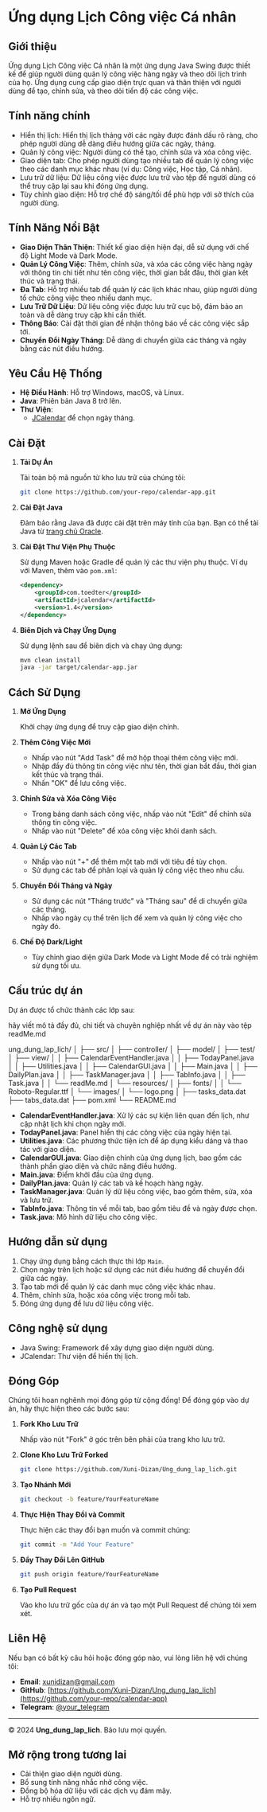 # Ứng dụng Lịch Công việc Cá nhân

## Giới thiệu

Ứng dụng Lịch Công việc Cá nhân là một ứng dụng Java Swing được thiết kế để giúp người dùng quản lý công việc hàng ngày và theo dõi lịch trình của họ. Ứng dụng cung cấp giao diện trực quan và thân thiện với người dùng để tạo, chỉnh sửa, và theo dõi tiến độ các công việc.

## Tính năng chính

* Hiển thị lịch: Hiển thị lịch tháng với các ngày được đánh dấu rõ ràng, cho phép người dùng dễ dàng điều hướng giữa các ngày, tháng.
* Quản lý công việc: Người dùng có thể tạo, chỉnh sửa và xóa công việc.
* Giao diện tab: Cho phép người dùng tạo nhiều tab để quản lý công việc theo các danh mục khác nhau (ví dụ: Công việc, Học tập, Cá nhân).
* Lưu trữ dữ liệu: Dữ liệu công việc được lưu trữ vào tệp để người dùng có thể truy cập lại sau khi đóng ứng dụng.
* Tùy chỉnh giao diện: Hỗ trợ chế độ sáng/tối để phù hợp với sở thích của người dùng.

## **Tính Năng Nổi Bật**

- **Giao Diện Thân Thiện**: Thiết kế giao diện hiện đại, dễ sử dụng với chế độ Light Mode và Dark Mode.
- **Quản Lý Công Việc**: Thêm, chỉnh sửa, và xóa các công việc hàng ngày với thông tin chi tiết như tên công việc, thời gian bắt đầu, thời gian kết thúc và trạng thái.
- **Đa Tab**: Hỗ trợ nhiều tab để quản lý các lịch khác nhau, giúp người dùng tổ chức công việc theo nhiều danh mục.
- **Lưu Trữ Dữ Liệu**: Dữ liệu công việc được lưu trữ cục bộ, đảm bảo an toàn và dễ dàng truy cập khi cần thiết.
- **Thông Báo**: Cài đặt thời gian để nhận thông báo về các công việc sắp tới.
- **Chuyển Đổi Ngày Tháng**: Dễ dàng di chuyển giữa các tháng và ngày bằng các nút điều hướng.

## **Yêu Cầu Hệ Thống**

- **Hệ Điều Hành**: Hỗ trợ Windows, macOS, và Linux.
- **Java**: Phiên bản Java 8 trở lên.
- **Thư Viện**: 
  - [JCalendar](https://toedter.com/jcalendar/) để chọn ngày tháng.
  
## **Cài Đặt**

1. **Tải Dự Án**

   Tải toàn bộ mã nguồn từ kho lưu trữ của chúng tôi:

   ```bash
   git clone https://github.com/your-repo/calendar-app.git
   ```

2. **Cài Đặt Java**

   Đảm bảo rằng Java đã được cài đặt trên máy tính của bạn. Bạn có thể tải Java từ [trang chủ Oracle](https://www.oracle.com/java/technologies/javase-jdk11-downloads.html).

3. **Cài Đặt Thư Viện Phụ Thuộc**

   Sử dụng Maven hoặc Gradle để quản lý các thư viện phụ thuộc. Ví dụ với Maven, thêm vào `pom.xml`:

   ```xml
   <dependency>
       <groupId>com.toedter</groupId>
       <artifactId>jcalendar</artifactId>
       <version>1.4</version>
   </dependency>
   ```

4. **Biên Dịch và Chạy Ứng Dụng**

   Sử dụng lệnh sau để biên dịch và chạy ứng dụng:

   ```bash
   mvn clean install
   java -jar target/calendar-app.jar
   ```

## **Cách Sử Dụng**

1. **Mở Ứng Dụng**

   Khởi chạy ứng dụng để truy cập giao diện chính.

2. **Thêm Công Việc Mới**

   - Nhấp vào nút "Add Task" để mở hộp thoại thêm công việc mới.
   - Nhập đầy đủ thông tin công việc như tên, thời gian bắt đầu, thời gian kết thúc và trạng thái.
   - Nhấn "OK" để lưu công việc.

3. **Chỉnh Sửa và Xóa Công Việc**

   - Trong bảng danh sách công việc, nhấp vào nút "Edit" để chỉnh sửa thông tin công việc.
   - Nhấp vào nút "Delete" để xóa công việc khỏi danh sách.

4. **Quản Lý Các Tab**

   - Nhấp vào nút "+" để thêm một tab mới với tiêu đề tùy chọn.
   - Sử dụng các tab để phân loại và quản lý công việc theo nhu cầu.

5. **Chuyển Đổi Tháng và Ngày**

   - Sử dụng các nút "Tháng trước" và "Tháng sau" để di chuyển giữa các tháng.
   - Nhấp vào ngày cụ thể trên lịch để xem và quản lý công việc cho ngày đó.

6. **Chế Độ Dark/Light**

   - Tùy chỉnh giao diện giữa Dark Mode và Light Mode để có trải nghiệm sử dụng tối ưu.


## Cấu trúc dự án

Dự án được tổ chức thành các lớp sau:

hãy viết mô tả đầy đủ, chi tiết và chuyên nghiệp nhất về dự án này vào tệp readMe.md

ung_dung_lap_lich/
│
├── src/
│ ├── controller/
│ ├── model/
│ ├── test/
│ ├── view/
│ │ ├── CalendarEventHandler.java
│ │ ├── TodayPanel.java
│ │ ├── Utilities.java
│ │ ├── CalendarGUI.java
│ │ ├── Main.java
│ │ ├── DailyPlan.java
│ │ ├── TaskManager.java
│ │ ├── TabInfo.java
│ │ ├── Task.java
│ │ └── readMe.md
│ └── resources/
│ ├── fonts/
│ │ └── Roboto-Regular.ttf
│ └── images/
│ └── logo.png
│
├── tasks_data.dat
├── tabs_data.dat
├── pom.xml
└── README.md

- **CalendarEventHandler.java**: Xử lý các sự kiện liên quan đến lịch, như cập nhật lịch khi chọn ngày mới.
- **TodayPanel.java**: Panel hiển thị các công việc của ngày hiện tại.
- **Utilities.java**: Các phương thức tiện ích để áp dụng kiểu dáng và thao tác với giao diện.
- **CalendarGUI.java**: Giao diện chính của ứng dụng lịch, bao gồm các thành phần giao diện và chức năng điều hướng.
- **Main.java**: Điểm khởi đầu của ứng dụng.
- **DailyPlan.java**: Quản lý các tab và kế hoạch hàng ngày.
- **TaskManager.java**: Quản lý dữ liệu công việc, bao gồm thêm, sửa, xóa và lưu trữ.
- **TabInfo.java**: Thông tin về mỗi tab, bao gồm tiêu đề và ngày được chọn.
- **Task.java**: Mô hình dữ liệu cho công việc.

## Hướng dẫn sử dụng

1. Chạy ứng dụng bằng cách thực thi lớp `Main`.
2. Chọn ngày trên lịch hoặc sử dụng các nút điều hướng để chuyển đổi giữa các ngày.
3. Tạo tab mới để quản lý các danh mục công việc khác nhau.
4. Thêm, chỉnh sửa, hoặc xóa công việc trong mỗi tab.
5. Đóng ứng dụng để lưu dữ liệu công việc.

## Công nghệ sử dụng

* Java Swing:  Framework để xây dựng giao diện người dùng.
* JCalendar: Thư viện để hiển thị lịch.

## **Đóng Góp**

Chúng tôi hoan nghênh mọi đóng góp từ cộng đồng! Để đóng góp vào dự án, hãy thực hiện theo các bước sau:

1. **Fork Kho Lưu Trữ**

   Nhấp vào nút "Fork" ở góc trên bên phải của trang kho lưu trữ.

2. **Clone Kho Lưu Trữ Forked**

   ```bash
   git clone https://github.com/Xuni-Dizan/Ung_dung_lap_lich.git
   ```

3. **Tạo Nhánh Mới**

   ```bash
   git checkout -b feature/YourFeatureName
   ```

4. **Thực Hiện Thay Đổi và Commit**

   Thực hiện các thay đổi bạn muốn và commit chúng:

   ```bash
   git commit -m "Add Your Feature"
   ```

5. **Đẩy Thay Đổi Lên GitHub**

   ```bash
   git push origin feature/YourFeatureName
   ```

6. **Tạo Pull Request**

   Vào kho lưu trữ gốc của dự án và tạo một Pull Request để chúng tôi xem xét.

## **Liên Hệ**

Nếu bạn có bất kỳ câu hỏi hoặc đóng góp nào, vui lòng liên hệ với chúng tôi:

- **Email**: xunidizan@gmail.com
- **GitHub**: [https://github.com/Xuni-Dizan/Ung_dung_lap_lich](https://github.com/your-repo/calendar-app)
- **Telegram**: [@your_telegram](https://t.me/your_telegram)

---

© 2024 **Ung_dung_lap_lich**. Bảo lưu mọi quyền.

##  Mở rộng trong tương lai

* Cải thiện giao diện người dùng.
* Bổ sung tính năng nhắc nhở công việc.
* Đồng bộ hóa dữ liệu với các dịch vụ đám mây.
* Hỗ trợ nhiều ngôn ngữ.